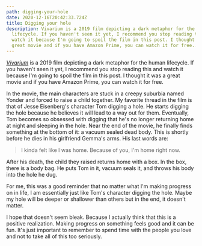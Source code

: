 ```yaml
---
path: digging-your-hole
date: 2020-12-16T20:42:33.724Z
title: Digging your hole
description: Vivarium is a 2019 film depicting a dark metaphor for the human
  lifecycle. If you haven't seen it yet, I recommend you stop reading this and
  watch it because I'm going to spoil the film in this post. I thought it was a
  great movie and if you have Amazon Prime, you can watch it for free...
---
```

*[Vivarium](https://www.amazon.com/gp/video/detail/amzn1.dv.gti.a4b883e1-e9b0-a3f9-b1cd-858e736841f8)* is a 2019 film depicting a dark metaphor for the human lifecycle. If you haven't seen it yet, I recommend you stop reading this and watch it because I'm going to spoil the film in this post. I thought it was a great movie and if you have Amazon Prime, you can watch it for free.

In the movie, the main characters are stuck in a creepy suburbia named Yonder and forced to raise a child together. My favorite thread in the film is that of Jesse Eisenberg's character Tom digging a hole. He starts digging the hole because he believes it will lead to a way out for them. Eventually, Tom becomes so obsessed with digging that he's no longer returning home at night and sleeping in the hole. Near the end of the movie, he finally finds something at the bottom of it: a vacuum sealed dead body. This is shortly before he dies in his girlfriend Gemma's arms. His last words are: 

> I kinda felt like I was home. Because of you, I'm home right now.

After his death, the child they raised returns home with a box. In the box, there is a body bag. He puts Tom in it, vacuum seals it, and throws his body into the hole he dug.

For me, this was a good reminder that no matter what I'm making progress on in life, I am essentially just like Tom's character digging the hole. Maybe my hole will be deeper or shallower than others but in the end, it doesn't matter. 

I hope that doesn't seem bleak. Because I actually think that this is a positive realization. Making progress on something feels good and it can be fun. It's just important to remember to spend time with the people you love and not to take all of this too seriously.